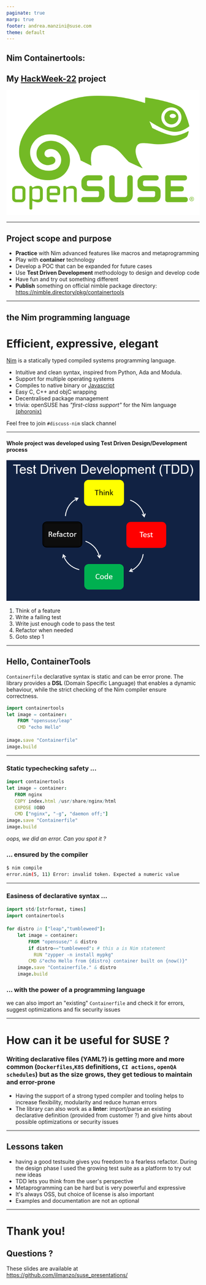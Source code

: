```yaml
---
paginate: true
marp: true
footer: andrea.manzini@suse.com
theme: default
---
```


## Nim Containertools:

## My [HackWeek-22](https://hackweek.opensuse.org/22/projects/containerfile-slash-dockerfile-generator-library) project

![bg left fit](img/opensuse-logo-color.svg)

---
## Project scope and purpose

- **Practice** with Nim advanced features like macros and metaprogramming
- Play with **container** technology
- Develop a POC that can be expanded for future cases
- Use **Test Driven Development** methodology to design and develop code
- Have fun and try out something different
- **Publish** something on official nimble package directory: https://nimble.directory/pkg/containertools


---
## the Nim programming language

# Efficient, expressive, elegant


[Nim](https://nim-lang.org/) is a statically typed compiled systems programming language.
- Intuitive and clean syntax, inspired from Python, Ada and Modula.
- Support for multiple operating systems
- Compiles to native binary or [Javascript](https://pietroppeter.github.io/p5nim/)
- Easy C, C++ and objC wrapping
- Decentralised package management
- trivia: openSUSE has *"first-class support"* for the Nim language [(phoronix)](https://www.phoronix.com/news/openSUSE-First-Class-Nim)

Feel free to join `#discuss-nim` slack channel 

---
#### Whole project was developed using **Test Driven Design/Development** process

![bg right fit](img/kaizenko-Test-Driven-Development-TDD.png)

1. Think of a feature
2. Write a failing test
3. Write just enough code to pass the test
4. Refactor when needed
5. Goto step 1

---
## Hello, ContainerTools

`Containerfile` declarative syntax is static and can be error prone. The library provides a **DSL** (Domain Specific Language) that enables a dynamic behaviour, while the strict checking of the Nim compiler ensure correctness.

```nim
import containertools
let image = container:
    FROM "opensuse/leap"
    CMD "echo Hello"

image.save "Containerfile"
image.build  
```


---
### Static typechecking safety ...

```nim
import containertools
let image = container:
   FROM nginx
   COPY index.html /usr/share/nginx/html
   EXPOSE 8O8O
   CMD ["nginx", "-g", "daemon off;"]
image.save "Containerfile"
image.build  
```

*oops, we did an error. Can you spot it ?*

### ... ensured by the compiler

```bash
$ nim compile
error.nim(5, 11) Error: invalid token. Expected a numeric value
```
---
### Easiness of declarative syntax ...

```nim
import std/[strformat, times]
import containertools

for distro in ["leap","tumbleweed"]:
    let image = container:
        FROM "opensuse/" & distro
        if distro=="tumbleweed": # this a is Nim statement
          RUN "zypper -n install mypkg"
        CMD &"echo Hello from {distro} container built on {now()}"
    image.save "Containerfile." & distro
    image.build
```
### ... with the power of a programming language 

we can also import an "existing" `Containerfile` and check it for errors, suggest optimizations and fix security issues

---
# How can it be useful for SUSE ?

###  Writing declarative files (YAML?) is getting more and more common (`Dockerfiles`,`K8S` definitions, `CI actions`, `openQA schedules`) but as the size grows, they get tedious to maintain and error-prone
- Having the support of a strong typed compiler and tooling helps to increase flexibility, modularity and reduce human errors
- The library can also work as a **linter**: import/parse an existing declarative definition (provided from customer ?) and give hints about possible optimizations or security issues

---

## Lessons taken

- having a good testsuite gives you freedom to a fearless refactor. During the design phase I used the growing test suite as a platform to try out new ideas
- TDD lets you think from the user's perspective
- Metaprogramming can be hard but is very powerful and expressive
- It's always OSS, but choice of license is also important
- Examples and documentation are not an optional

---
# Thank you!

## Questions ?

These slides are available at https://github.com/ilmanzo/suse_presentations/
